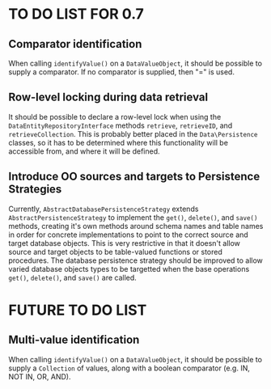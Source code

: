 # TO DO LIST FOR 0.7

## Comparator identification

When calling `identifyValue()` on a `DataValueObject`, it should be possible to supply a comparator. If no
comparator is supplied, then "=" is used.

## Row-level locking during data retrieval

It should be possible to declare a row-level lock when using the `DataEntityRepositoryInterface` methods
`retrieve`, `retrieveID`, and `retrieveCollection`. This is probably better placed in the `Data\Persistence`
classes, so it has to be determined where this functionality will be accessible from, and where it will
be defined.

## Introduce OO sources and targets to Persistence Strategies

Currently, `AbstractDatabasePersistenceStrategy` extends `AbstractPersistenceStrategy` to implement the `get()`,
`delete()`, and `save()` methods, creating it's own methods around schema names and table names in order for
concrete implementations to point to the correct source and target database objects. This is very restrictive in
that it doesn't allow source and target objects to be table-valued functions or stored procedures. The database
persistence strategy should be improved to allow varied database objects types to be targetted when the base
operations `get()`, `delete()`, and `save()` are called.

# FUTURE TO DO LIST

## Multi-value identification

When calling `identifyValue()` on a `DataValueObject`, it should be possible to supply a `Collection` of
values, along with a boolean comparator (e.g. IN, NOT IN, OR, AND).